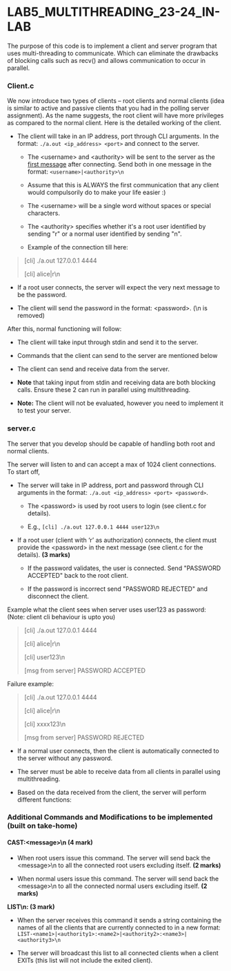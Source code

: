 # **LAB5_MULTITHREADING_23-24_IN-LAB**


The purpose of this code is to implement a client and server program that
uses multi-threading to communicate. Which can eliminate the drawbacks
of blocking calls such as recv() and allows communication to occur in
parallel.


### **Client.c**

We now introduce two types of clients – root clients and normal clients
(idea is similar to active and passive clients that you had in the
polling server assignment). As the name suggests, the root client will
have more privileges as compared to the normal client. Here is the
detailed working of the client.

- The client will take in an IP address, port through CLI arguments. In
  the format: `./a.out <ip_address> <port>` and connect to the server.

  - The \<username\> and \<authority\> will be sent to the server as the
    <u>first message</u> after connecting. Send both in one message in
    the format: `<username>|<authority>\n`

  - Assume that this is ALWAYS the first communication that any client
    would compulsorily do to make your life easier :)

  - The \<username\> will be a single word without spaces or special
    characters.

  - The \<authority\> specifies whether it's a root user identified by
    sending "r" or a normal user identified by sending "n".

  - Example of the connection till here:

> \[cli\] ./a.out 127.0.0.1 4444
>
> \[cli\] alice|r\n


- If a root user connects, the server will expect the very next message
  to be the password.

- The client will send the password in the format: \<password\>. (\n is removed)



After this, normal functioning will follow:

- The client will take input through stdin and send it to the server.

- Commands that the client can send to the server are mentioned below

- The client can send and receive data from the server.

- **Note** that taking input from stdin and receiving data are both
    blocking calls. Ensure these 2 can run in parallel using
    multithreading.

- **Note:** The client will not be evaluated, however you need to
  implement it to test your server.

### **server.c**

The server that you develop should be capable of handling both root and
normal clients.

The server will listen to and can accept a max of 1024 client
connections. To start off,

- The server will take in IP address, port and password through CLI
  arguments in the format: `./a.out <ip_address> <port> <password>`.

  - The \<password\> is used by root users to login (see client.c for
    details).

  - E.g., `[cli] ./a.out 127.0.0.1 4444 user123\n`

- If a root user (client with ‘r’ as authorization) connects, the client
  must provide the \<password\> in the next message (see client.c for
  the details). **(3 marks)**

  - If the password validates, the user is connected. Send "PASSWORD
    ACCEPTED" back to the root client.

  - If the password is incorrect send "PASSWORD REJECTED" and disconnect
    the client.

Example what the client sees when server uses user123 as password: (Note: client cli behaviour is upto you)

> \[cli\] ./a.out 127.0.0.1 4444
>
> \[cli\] alice|r\n
>
> \[cli\] user123\n
>
> \[msg from server\] PASSWORD ACCEPTED

Failure example:

> \[cli\] ./a.out 127.0.0.1 4444
>
> \[cli\] alice|r\n
>
> \[cli\] xxxx123\n
>
> \[msg from server\] PASSWORD REJECTED

- If a normal user connects, then the client is automatically connected
  to the server without any password.

- The server must be able to receive data from all clients in parallel
  using multithreading.

- Based on the data received from the client, the server will perform
  different functions:

### **Additional Commands and Modifications to be implemented (built on take-home)**

#### **CAST:\<message\>\n (4 mark)**

- When root users issue this command. The server will send back the
  \<message\>\n to all the connected root users excluding itself. **(2 marks)**

- When normal users issue this command. The server will send back the
  \<message\>\n to all the connected normal users excluding itself. **(2 marks)**

**LIST\n: (3 mark)**

- When the server receives this command it sends a string containing the
  names of all the clients that are currently connected to in a new
  format:
  `LIST-<name1>|<authority1>:<name2>|<authority2>:<name3>|<authority3>\n`

- The server will broadcast this list to all connected clients when a
  client EXITs (this list will not include the exited client).
